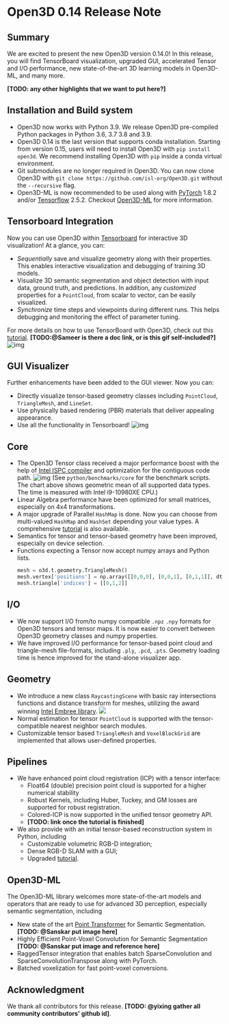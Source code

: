 # Open3D 0.14 Release Note

## Summary

We are excited to present the new Open3D version 0.14.0! In this release, you will find TensorBoard visualization, upgraded GUI, accelerated Tensor and I/O performance, new state-of-the-art 3D learning models in Open3D-ML, and many more.

**[TODO: any other highlights that we want to put here?]**

## Installation and Build system

- Open3D now works with Python 3.9. We release Open3D pre-compiled Python packages in Python 3.6, 3.7 3.8 and 3.9.
- Open3D 0.14 is the last version that supports conda installation. Starting from version 0.15, users will need to install Open3D with `pip install open3d`. We recommend installing Open3D with `pip` inside a conda virtual environment.
- Git submodules are no longer required in Open3D. You can now clone Open3D with `git clone https://github.com/isl-org/Open3D.git` without the `--recursive` flag.
- Open3D-ML is now recommended to be used along with [PyTorch](https://github.com/isl-org/Open3D-ML/blob/master/requirements-tensorflow.txt) 1.8.2 and/or [Tensorflow](https://github.com/isl-org/Open3D-ML/blob/master/requirements-tensorflow.txt) 2.5.2. Checkout [Open3D-ML](https://github.com/isl-org/Open3D-ML/) for more information.

## Tensorboard Integration

Now you can use Open3D within [Tensorboard](https://www.tensorflow.org/tensorboard) for interactive 3D visualization! At a glance, you can:

- *Sequentially* save and visualize geometry along with their properties. This enables interactive visualization and debugging of training 3D models.
- Visualize 3D semantic segmentation and object detection with input data, ground truth, and predictions. In addition, any *customized* properties for a `PointCloud`, from scalar to vector, can be easily visualized.
- *Synchronize* time steps and viewpoints during different runs. This helps debugging and monitoring the effect of parameter tuning.

For more details on how to use TensorBoard with Open3D, check out this [tutorial](link). **[TODO:@Sameer is there a doc link, or is this gif self-included?]**![img](https://lh4.googleusercontent.com/UN0_Yzb-9PintyBA5o2HmZUAUpHbR0Bp5jEVnfGOQuoQYIffgMJmzke0gMujUr8kQkLaPL9C6SHeH2YdovCTZl886bG6Kh-vuwYMWvkanTuYTgGp9XUbXeH4NN400ywUKg3sQKZo)

## GUI Visualizer

Further enhancements have been added to the GUI viewer. Now you can:

- Directly visualize tensor-based geometry classes including `PointCloud`, `TriangleMesh`, and `LineSet`.
- Use physically based rendering (PBR) materials that deliver appealing appearance.
- Use all the functionality in Tensorboard!
  ![img](https://lh3.googleusercontent.com/MRYlCK2LFxZaZ7GlgKfSvZg47K_Hj94Xhad3jTzomAf4z4vDBixbYBy2_QABhu3XiwMCpriShG30gdBZp7jTs0gwa9TOunigLM_FDiQ6WAJfeHFz5va4d9gHv7UnoSJdRFUTZ1QW)

## Core

- The Open3D Tensor class received a major performance boost with the help of [Intel ISPC compiler](https://ispc.github.io/) and optimization for the contiguous code path.
  ![img](https://raw.githubusercontent.com/isl-org/Open3D/wei/doc-014/0.13_vs_0.14.png)
  (See `python/benchmarks/core` for the benchmark scripts. The chart above shows geometric mean of all supported data types. The time is measured with Intel i9-10980XE CPU.)
- Linear Algebra performance have been optimized for small matrices, especially on 4x4 transformations.
- A major upgrade of Parallel `HashMap` is done. Now you can choose from multi-valued `HashMap` and `HashSet` depending your value types. A comprehensive [tutorial](http://www.open3d.org/docs/release/tutorial/core/hashmap.html) is also available.
- Semantics for tensor and tensor-based geometry have been improved, especially on device selection.
- Functions expecting a Tensor now accept numpy arrays and Python lists.
  ```python
  mesh = o3d.t.geometry.TriangleMesh()
  mesh.vertex['positions'] = np.array([[0,0,0], [0,0,1], [0,1,1]], dtype=np.float32)
  mesh.triangle['indices'] = [[0,1,2]]
  ```

## I/O

- We now support I/O from/to numpy compatible `.npz` `.npy` formats for Open3D tensors and tensor maps. It is now easier to convert between Open3D geometry classes and numpy properties.
- We have improved I/O performance for tensor-based point cloud and triangle-mesh file-formats, including `.ply`, `.pcd`, `.pts`. Geometry loading time is hence improved for the stand-alone visualizer app.

## Geometry

- We introduce a new class `RaycastingScene` with basic ray intersections functions and distance transform for meshes, utilizing the award winning [Intel Embree library](https://www.embree.org/).
  ![](http://www.open3d.org/docs/latest/_images/distance_field_animation.gif)
- Normal estimation for tensor `PointCloud` is supported with the tensor-compatible nearest neighbor search modules.
- Customizable tensor based `TriangleMesh` and `VoxelBlockGrid` are implemented that allows user-defined properties.

## Pipelines

- We have enhanced point cloud registration (ICP) with a tensor interface:
  - Float64 (double) precision point cloud is supported for a higher numerical stability
  - Robust Kernels, including Huber, Tuckey, and GM losses are supported for robust registration.
  - Colored-ICP is now supported in the unified tensor geometry API.
  - **[TODO: link once the tutorial is finished]**
- We also provide with an initial tensor-based reconstruction system in Python, including
  - Customizable volumetric RGB-D integration;
  - Dense RGB-D SLAM with a GUI;
  - Upgraded [tutorial](http://www.open3d.org/docs/latest/tutorial/t_reconstruction_system/index.html ).


## Open3D-ML

The Open3D-ML library welcomes more state-of-the-art models and operators that are ready to use for advanced 3D perception, especially semantic segmentation, including

- New state of the art [Point Transformer](https://arxiv.org/abs/2012.09164) for Semantic Segmentation. **[TODO: @Sanskar put image here]**
- Highly Efficient Point-Voxel Convolution for Semantic Segmentation **[TODO: @Sanskar put image and reference here]**
- RaggedTensor integration that enables batch SparseConvolution and SparseConvolutionTranspose along with PyTorch.
- Batched voxelization for fast point-voxel conversions.


## Acknowledgment

We thank all contributors for this release. **[TODO: @yixing gather all community contributors' github id]**.
